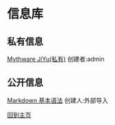 # 信息库

## 私有信息

[Mythware JiYu(私有)](https://lrjlsg.github.io/20221026) 创建者:admin

## 公开信息

[Markdown 基本语法](https://markdown.com.cn/basic-syntax/) 创建人:外部导入

[回到主页](https://lrjlsg.github.io)

